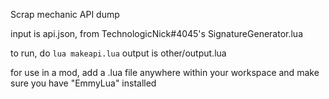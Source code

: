 Scrap mechanic API dump

input is api.json, from TechnologicNick#4045's SignatureGenerator.lua

to run, do `lua makeapi.lua`
output is other/output.lua

for use in a mod, add a .lua file anywhere within your workspace and make sure you have "EmmyLua" installed
